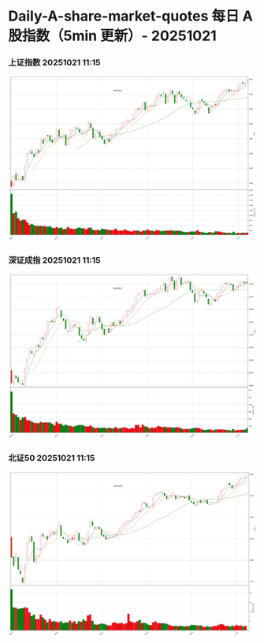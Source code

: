 
# Daily-A-share-market-quotes 每日 A 股指数（5min 更新）- 20251021

### 上证指数 20251021 11:15
![](./fig/2025/10/20251021-sh000001.png)

### 深证成指 20251021 11:15
![](./fig/2025/10/20251021-sz399001.png)

### 北证50 20251021 11:15
![](./fig/2025/10/20251021-bj899050.png)
